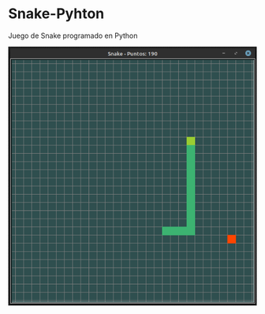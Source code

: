 # Snake-Pyhton
Juego de Snake programado en Python

![Juego de Snake](https://github.com/salvadorvasqz/Snake-Pyhton/blob/master/Snake/Images/Screenshot%20from%202020-04-09%2011-16-20.png?raw=true)
